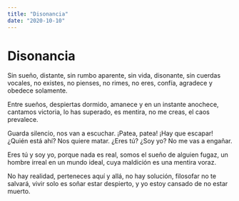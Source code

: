 ```yaml
---
title: "Disonancia"
date: "2020-10-10"
---
```


# Disonancia

Sin sueño, distante, sin rumbo aparente,
sin vida, disonante, sin cuerdas vocales,
no existes, no pienses, no rimes, no eres,
confía, agradece y obedece solamente.

Entre sueños, despiertas dormido,
amanece y en un instante anochece,
cantamos victoria, lo has superado,
es mentira, no me creas, el caos prevalece.

Guarda silencio, nos van a escuchar.
¡Patea, patea! ¡Hay que escapar!
¿Quién está ahí? Nos quiere matar.
¿Eres tú? ¿Soy yo? No me vas a engañar.

Eres tú y soy yo, porque nada es real,
somos el sueño de alguien fugaz,
un hombre irreal en un mundo ideal,
cuya maldición es una mentira voraz.

No hay realidad, perteneces aquí y allá,
no hay solución, filosofar no te salvará,
vivir solo es soñar estar despierto,
y yo estoy cansado de no estar muerto.
